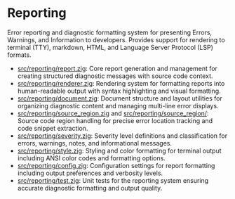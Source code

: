 # Reporting

Error reporting and diagnostic formatting system for presenting Errors, Warnings, and Information to developers. Provides support for rendering to terminal (TTY), markdown, HTML, and Language Server Protocol (LSP) formats.

- [src/reporting/report.zig](./report.zig): Core report generation and management for creating structured diagnostic messages with source code context.
- [src/reporting/renderer.zig](./renderer.zig): Rendering system for formatting reports into human-readable output with syntax highlighting and visual formatting.
- [src/reporting/document.zig](./document.zig): Document structure and layout utilities for organizing diagnostic content and managing multi-line error displays.
- [src/reporting/source_region.zig](./source_region.zig) and [src/reporting/source_region/](./source_region/): Source code region handling for precise error location tracking and code snippet extraction.
- [src/reporting/severity.zig](./severity.zig): Severity level definitions and classification for errors, warnings, notes, and informational messages.
- [src/reporting/style.zig](./style.zig): Styling and color formatting for terminal output including ANSI color codes and formatting options.
- [src/reporting/config.zig](./config.zig): Configuration settings for report formatting including output preferences and verbosity levels.
- [src/reporting/test.zig](./test.zig): Unit tests for the reporting system ensuring accurate diagnostic formatting and output quality.
